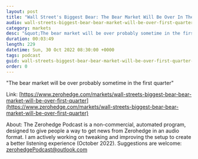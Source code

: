 ```yaml
---
layout: post
title: "Wall Street's Biggest Bear: The Bear Market Will Be Over In The First Quarter"
audio: wall-streets-biggest-bear-bear-market-will-be-over-first-quarter-1
category: markets
desc: "&quot;The bear market will be over probably sometime in the first quarter&quot;"
duration: 00:03:49
length: 229
datetime: Sun, 30 Oct 2022 08:30:00 +0000
tags: podcast
guid: wall-streets-biggest-bear-bear-market-will-be-over-first-quarter-0
order: 0
---
```

&quot;The bear market will be over probably sometime in the first quarter&quot;

Link: [https://www.zerohedge.com/markets/wall-streets-biggest-bear-bear-market-will-be-over-first-quarter](https://www.zerohedge.com/markets/wall-streets-biggest-bear-bear-market-will-be-over-first-quarter)

About: The Zerohedge Podcast is a non-commercial, automated program, designed to give people a way to get news from Zerohedge in an audio format.  I am actively working on tweaking and improving the setup to create a better listening experience (October 2022).  Suggestions are welcome: [zerohedgePodcast@outlook.com](mailto:zerohedgePodcast@outlook.com)